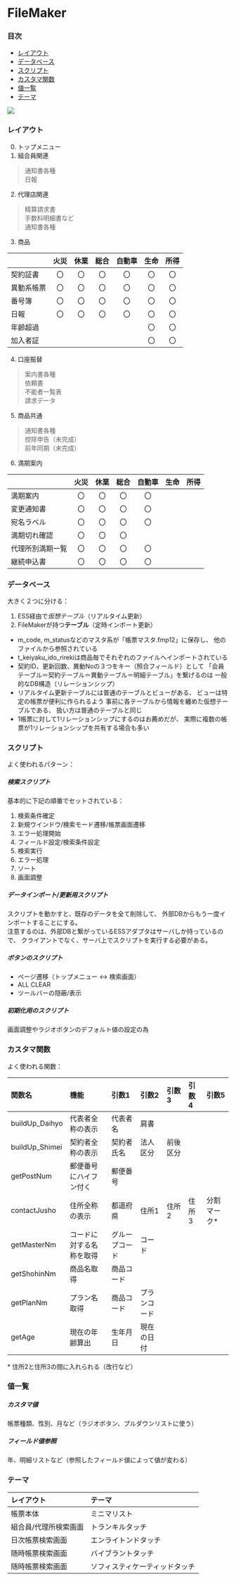 # FileMaker

### 目次
- [レイアウト](#レイアウト)
- [データベース](#データベース)
- [スクリプト](#スクリプト)
- [カスタマ関数](#カスタマ関数)
- [値一覧](#値一覧)
- [テーマ](#テーマ)

![](http://www.filemaker.com/jp/purchase/resellers/images/filemakerpro16advanced_icon.jpg)


### レイアウト
0. トップメニュー  
1. 組合員関連
> 通知書各種  
> 日報
2. 代理店関連
> 精算請求書  
> 手数料明細書など  
> 通知書各種  
3. 商品  

|   | 火災 | 休業 | 総合 | 自動車 | 生命 | 所得 |
|:-------|:-------:|:-------:|:-------:|:-------:|:-------:|:-------:|
| 契約証書 | 〇 | 〇 | 〇 | 〇 | 〇 | 〇 |
| 異動系帳票 | 〇 | 〇 | 〇 | 〇 | 〇 | 〇 |
| 番号簿 | 〇 | 〇 | 〇 | 〇 | 〇 | 〇 |
| 日報 | 〇 | 〇 | 〇 | 〇 | 〇 | 〇 |
| 年齢超過 |   |   |   |   | 〇 | 〇 |
| 加入者証 |   |   |   |   | 〇 | 〇 |

4. 口座振替  
> 案内書各種  
> 依頼書  
> 不能者一覧表  
> 請求データ  
5. 商品共通  
> 通知書各種  
> 控除申告（未完成）  
> 前年同期（未完成）  
6. 満期案内  

|   | 火災 | 休業 | 総合 | 自動車 | 生命 | 所得 |
|:-------|:-------:|:-------:|:-------:|:-------:|:-------:|:-------:|
| 満期案内 | 〇 | 〇 | 〇 | 〇 |   |   |
| 変更通知書 | 〇 | 〇 | 〇 | 〇 |   |   |
| 宛名ラベル | 〇 | 〇 | 〇 | 〇 |   |   |
| 満期切れ確認 | 〇 | 〇 | 〇 |   |   |   |
| 代理所別満期一覧 | 〇 | 〇 | 〇 | 〇 |   |   |
| 継続申込書 | 〇 | 〇 | 〇 | 〇 |   |   |


### データベース
大きく２つに分ける：  
1. ESS経由で*仮想テーブル*（リアルタイム更新）
2. FileMakerが持つ**テーブル**（定時インポート更新）
  
- m_code, m_statusなどのマスタ系が「帳票マスタ.fmp12」に保存し、
他のファイルから参照されている
- t_keiyaku_ido_rirekiは商品毎でそれぞれのファイルへインポートされている
- 契約ID、更新回数、異動Noの３つをキー（照合フィールド）として
「会員テーブル＝契約テーブル＝異動テーブル＝明細テーブル」を繋げるのは
一般的なDB構造（リレーションシップ）
- リアルタイム更新テーブルには普通のテーブルとビューがある、
ビューは特定の帳票が便利に作られるよう
事前に各テーブルから情報を纏めた仮想テーブルである、
扱い方は普通のテーブルと同じ
- 1帳票に対して1リレーションシップにするのはお薦めだが、
実際に複数の帳票が1リレーションシップを共有する場合も多い


### スクリプト
よく使われるパターン：  
##### 検索スクリプト
基本的に下記の順番でセットされている：
1. 検索条件確定
2. 新規ウインドウ/検索モード遷移/帳票画面遷移
3. エラー処理開始
4. フィールド設定/検索条件設定
5. 検索実行
6. エラー処理
7. ソート
8. 画面調整

##### データインポート/更新用スクリプト
スクリプトを動かすと、既存のデータを全て削除して、
外部DBからもう一度インポートすることにする。  
注意するのは、外部DBと繋がっているESSアダプタはサーバしか持っているので、
クライアントでなく、サーバ上でスクリプトを実行する必要がある。

##### ボタンのスクリプト  
- ページ遷移（トップメニュー ↔ 検索画面）
- ALL CLEAR
- ツールバーの隠蔽/表示

##### 初期化用のスクリプト
画面調整やラジオボタンのデフォルト値の設定の為  


### カスタマ関数
よく使われる関数：

| 関数名 | 機能 | 引数1 | 引数2 | 引数3 | 引数4 | 引数5 |
|:--------|:--------|:--------|:--------|:--------|:--------|:--------|
| buildUp_Daihyo | 代表者全称の表示 | 代表者名 | 肩書 |   |   |   |
| buildUp_Shimei | 契約者全称の表示 | 契約者氏名 | 法人区分 | 前後区分 |   |   |
| getPostNum | 郵便番号にハイフン付く | 郵便番号 |   |   |   |   |
| contactJusho | 住所全称の表示 | 都道府県 | 住所1 | 住所2 | 住所3 | 分割マーク\* |
| getMasterNm | コードに対する名称を取得 | グループコード | コード |   |   |   |
| getShohinNm | 商品名取得 | 商品コード |   |   |   |   |
| getPlanNm | プラン名取得 | 商品コード | プランコード |   |   |   |
| getAge | 現在の年齢算出 | 生年月日 | 現在の日付 |   |   |   | 

\* 住所2と住所3の間に入れられる（改行など）  


### 値一覧
##### カスタマ値
帳票種類、性別、月など（ラジオボタン、プルダウンリストに使う）
##### フィールド値参照
年、明細リストなど（参照したフィールド値によって値が変わる）


### テーマ

| レイアウト | テーマ |
|:--------|:--------|
| 帳票本体 | ミニマリスト |
| 組合員/代理所検索画面 | トランキルタッチ |
| 日次帳票検索画面 | エンライトンドタッチ |
| 随時帳票検索画面 | バイブラントタッチ |
| 随時帳票検索画面 | ソフィスティケーティッドタッチ |



